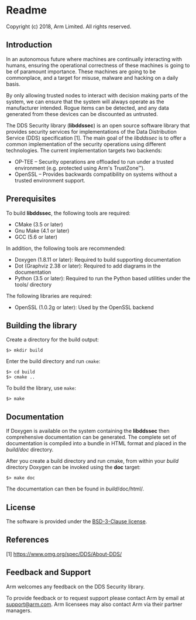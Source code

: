 Readme
======

Copyright (c) 2018, Arm Limited. All rights reserved.

Introduction
------------

In an autonomous future where machines are continually interacting with humans,
ensuring the operational correctness of these machines is going to be of
paramount importance. These machines are going to be commonplace, and a target
for misuse, malware and hacking on a daily basis.

By only allowing trusted nodes to interact with decision making parts of the
system, we can ensure that the system will always operate as the manufacturer
intended. Rogue items can be detected, and any data generated from these devices
can be discounted as untrusted.

The DDS Security library (__libddssec__) is an open source software library that
provides security services for implementations of the Data Distribution Service
(DDS) specification [1]. The main goal of the _libddssec_ is to offer a common
implementation of the security operations using different technologies. The
current implementation targets two backends:

* OP-TEE – Security operations are offloaded to run under a trusted environment
  (e.g. protected using Arm's TrustZone™).
* OpenSSL – Provides backwards compatibility on systems without a trusted
  environment support.

Prerequisites
-------------

To build __libddssec__, the following tools are required:

- CMake (3.5 or later)
- Gnu Make (4.1 or later)
- GCC (5.6 or later)

In addition, the following tools are recommended:

- Doxygen (1.8.11 or later): Required to build supporting documentation
- Dot (Graphviz 2.38 or later): Required to add diagrams in the documentation
- Python (3.5 or later): Required to run the Python based utilities under the
  tools/ directory

The following libraries are required:
- OpenSSL (1.0.2g or later): Used by the OpenSSL backend

Building the library
--------------------

Create a directory for the build output:

    $> mkdir build

Enter the build directory and run ```cmake```:

    $> cd build
    $> cmake ..

To build the library, use ```make```:

    $> make

Documentation
-------------

If Doxygen is available on the system containing the __libddssec__ then
comprehensive documentation can be generated. The complete set of documentation
is compiled into a bundle in HTML format and placed in the *_build_/doc*
directory.

After you create a build directory and run cmake, from within your _build_
directory Doxygen can be invoked using the __doc__ target:

    $> make doc

The documentation can then be found in _build_/doc/html/.

License
-------

The software is provided under the [BSD-3-Clause license](https://spdx.org/licenses/BSD-3-Clause.html).

References
----------

[1] https://www.omg.org/spec/DDS/About-DDS/


Feedback and Support
--------------------

Arm welcomes any feedback on the DDS Security library.

To provide feedback or to request support please contact Arm by email at
support@arm.com. Arm licensees may also contact Arm via their partner
managers.
